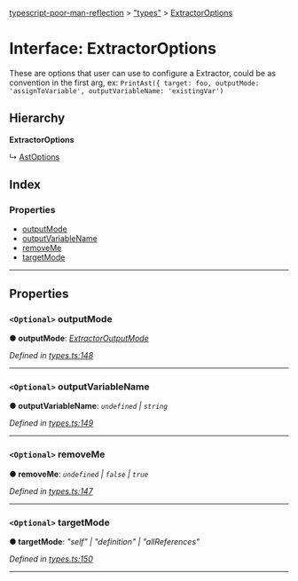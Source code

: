[typescript-poor-man-reflection](../README.md) > ["types"](../modules/_types_.md) > [ExtractorOptions](../interfaces/_types_.extractoroptions.md)

# Interface: ExtractorOptions

These are options that user can use to configure a Extractor, could be as convention in the first arg, ex: `PrintAst({ target: foo, outputMode: 'assignToVariable', outputVariableName: 'existingVar')`

## Hierarchy

**ExtractorOptions**

↳  [AstOptions](_extractors_ast_.astoptions.md)

## Index

### Properties

* [outputMode](_types_.extractoroptions.md#outputmode)
* [outputVariableName](_types_.extractoroptions.md#outputvariablename)
* [removeMe](_types_.extractoroptions.md#removeme)
* [targetMode](_types_.extractoroptions.md#targetmode)

---

## Properties

<a id="outputmode"></a>

### `<Optional>` outputMode

**● outputMode**: *[ExtractorOutputMode](../modules/_types_.md#extractoroutputmode)*

*Defined in [types.ts:148](https://github.com/cancerberoSgx/typescript-poor-man-reflection/blob/527e8dd/src/types.ts#L148)*

___
<a id="outputvariablename"></a>

### `<Optional>` outputVariableName

**● outputVariableName**: *`undefined` \| `string`*

*Defined in [types.ts:149](https://github.com/cancerberoSgx/typescript-poor-man-reflection/blob/527e8dd/src/types.ts#L149)*

___
<a id="removeme"></a>

### `<Optional>` removeMe

**● removeMe**: *`undefined` \| `false` \| `true`*

*Defined in [types.ts:147](https://github.com/cancerberoSgx/typescript-poor-man-reflection/blob/527e8dd/src/types.ts#L147)*

___
<a id="targetmode"></a>

### `<Optional>` targetMode

**● targetMode**: *"self" \| "definition" \| "allReferences"*

*Defined in [types.ts:150](https://github.com/cancerberoSgx/typescript-poor-man-reflection/blob/527e8dd/src/types.ts#L150)*

___

